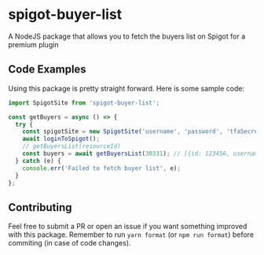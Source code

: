 # spigot-buyer-list

A NodeJS package that allows you to fetch the buyers list on Spigot for a premium plugin

## Code Examples

Using this package is pretty straight forward. Here is some sample code:

```javascript
import SpigotSite from 'spigot-buyer-list';

const getBuyers = async () => {
  try {
    const spigotSite = new SpigotSite('username', 'password', 'tfaSecret');
    await loginToSpigot();
    // getBuyersList(resourceId)
    const buyers = await getBuyersList(30331); // [{id: 123456, username: "user"}, ...]
  } catch (e) {
    console.err('Failed to fetch buyer list', e);
  }
};
```

## Contributing

Feel free to submit a PR or open an issue if you want something improved with this package.
Remember to run `yarn format` (or `npm run format`) before commiting (in case of code changes).
